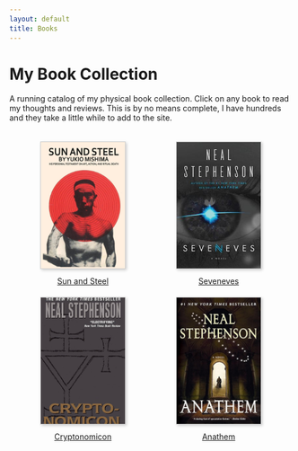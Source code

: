 ```yaml
---
layout: default
title: Books
---
```


# My Book Collection

A running catalog of my physical book collection. Click on any book to read my thoughts and reviews. This is by no means complete, I have hundreds and they take a little while to add to the site. 

<div class="book-grid">
    <div class="book-item">
        <a href="/life/books/sun-and-steel.html">
            <img src="/assets/images/books/sun-and-steel.jpg" alt="Sun and Steel">
            <span class="book-title">Sun and Steel</span>
        </a>
    </div>
    <div class="book-item">
        <a href="/life/books/seveneves.html">
            <img src="/assets/images/books/seveneves.jpg" alt="Seveneves">
            <span class="book-title">Seveneves</span>
        </a>
    </div>
    <div class="book-item">
        <a href="/life/books/cryptonomicon.html">
            <img src="/assets/images/books/cryptonomicon.jpg" alt="Cryptonomicon">
            <span class="book-title">Cryptonomicon</span>
        </a>
    </div>
    <div class="book-item">
        <a href="/life/books/anathem.html">
            <img src="/assets/images/books/anathem.jpg" alt="anathem">
            <span class="book-title">Anathem</span>
        </a>
    </div>
</div>

<style>
.book-grid {
    display: grid;
    grid-template-columns: repeat(auto-fill, minmax(150px, 1fr));
    gap: 20px;
    padding: 20px;
}

.book-item {
    text-align: center;
}

.book-item img {
    width: 150px;
    height: 225px;
    object-fit: cover;
    border: 1px solid #ccc;
    box-shadow: 2px 2px 5px rgba(0,0,0,0.2);
    border-radius: 0;
}

.book-title {
    display: block;
    margin-top: 10px;
    font-size: 14px;
}
</style> 